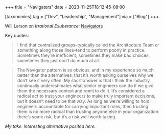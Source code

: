 +++
title = "Navigators"
date = 2023-11-25T18:12:45-08:00

[taxonomies]
tag = ["Dev", "Leadership", "Management"]
via = ["Blog"]
+++

Will Larson on _Irrational Exuberance:_ [Navigators](https://lethain.com/navigators/)

<!-- more -->

Key quotes:

> I find that centralized groups–typically called the Architecture Team or something along those lines–tend to perform poorly in practice. Sometimes they’re inefficient, sometimes they make bad choices, sometimes they just don’t do much at all.

> The Navigator pattern is so obvious, and in my experience so much better than the alternatives, that it’s worth asking ourselves why we don’t see it very often. My short answer is that I think the industry continually underestimates what senior engineers can do if we give them the necessary context and remit to do it. It’s considered a radical act to trust your engineers to make truly important decisions, but it doesn’t need to be that way. As long as we’re willing to hold engineers accountable for carrying important roles, then trusting them is no more radical than trusting anyone else in your organization: there’s some risk, but it’s a risk well worth taking.

_My take: Interesting alternative posited here._
